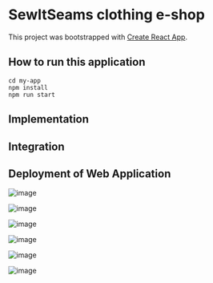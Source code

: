 # SewItSeams clothing e-shop

This project was bootstrapped with [Create React App](https://github.com/facebook/create-react-app).



## How to run this application 

```
cd my-app
npm install
npm run start
```

## Implementation

## Integration

## Deployment of Web Application

![image](https://github.com/adityashah6/ReactWebapp/assets/60235219/83a34adf-90e7-4175-b114-574db0d4587b)

![image](https://github.com/adityashah6/ReactWebapp/assets/60235219/61cf034b-40ac-4494-869f-e2db1bb38360)

![image](https://github.com/adityashah6/ReactWebapp/assets/60235219/930c2cfa-fb49-4b07-9b4a-3dc86ebc37c9)

![image](https://github.com/adityashah6/ReactWebapp/assets/60235219/58fab8d3-249b-4947-a9e0-ffe644377bce)

![image](https://github.com/adityashah6/ReactWebapp/assets/60235219/c737b361-e213-4d54-aecc-82601b46feae)

![image](https://github.com/adityashah6/ReactWebapp/assets/60235219/b6908a1b-2906-4931-97fc-f2627fddaf5d)
